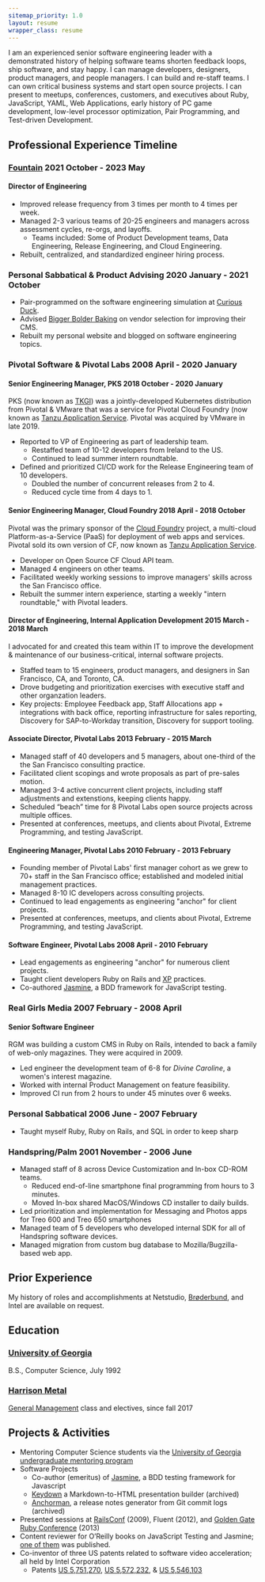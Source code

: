 ```yaml
---
sitemap_priority: 1.0
layout: resume
wrapper_class: resume
---
```


I am an experienced senior software engineering leader with a demonstrated history of helping software teams shorten feedback loops, ship software, and stay happy. I can manage developers, designers, product managers, and people managers. I can build and re-staff teams. I can own critical business systems and start open source projects. I can present to meetups, conferences, customers, and executives about Ruby, JavaScript, YAML, Web Applications, early history of PC game development, low-level processor optimization, Pair Programming, and Test-driven Development.

## Professional Experience Timeline

### [Fountain](https://www.fountain.com) <span class="duration"> 2021 October - 2023 May </span> 

#### Director of Engineering

- Improved release frequency from 3 times per month to 4 times per week.
- Managed 2-3 various teams of 20-25 engineers and managers across assessment cycles, re-orgs, and layoffs.
  - Teams included: Some of Product Development teams, Data Engineering, Release Engineering, and Cloud Engineering.
- Rebuilt, centralized, and standardized engineer hiring process.

### Personal Sabbatical &amp; Product Advising <span class="duration">2020 January - 2021 October </span>

- Pair-programmed on the software engineering simulation at [Curious Duck][duck].
- Advised [Bigger Bolder Baking][bake] on vendor selection for improving their CMS.
- Rebuilt my personal website and blogged on software engineering topics. 

### Pivotal Software & Pivotal Labs <span class="duration">2008 April - 2020 January </span>

#### Senior Engineering Manager, PKS <span class="duration">2018 October - 2020 January </span>

PKS (now known as [TKGI][tkgi]) was a jointly-developed Kubernetes distribution from Pivotal & VMware that was a service for Pivotal Cloud Foundry (now known as [Tanzu Application Service][tas]. Pivotal was acquired by VMware in late 2019.

- Reported to VP of Engineering as part of leadership team.
  - Restaffed team of 10-12 developers from Ireland to the US.
  - Continued to lead summer intern roundtable.
- Defined and prioritized CI/CD work for the Release Engineering team of 10 developers.
  - Doubled the number of concurrent releases from 2 to 4. 
  - Reduced cycle time from 4 days to 1.

#### Senior Engineering Manager, Cloud Foundry <span class="duration"> 2018 April - 2018 October </span>

Pivotal was the primary sponsor of the [Cloud Foundry][cf] project, a multi-cloud Platform-as-a-Service (PaaS) for deployment of web apps and services. Pivotal sold its own version of CF, now known as [Tanzu Application Service][tas].

- Developer on Open Source CF Cloud API team.
- Managed 4 engineers on other teams.
- Facilitated weekly working sessions to improve managers' skills across the San Francisco office. 
- Rebuilt the summer intern experience, starting a weekly "intern roundtable," with Pivotal leaders.

#### Director of Engineering, Internal Application Development <span class="duration"> 2015 March - 2018 March </span>

I advocated for and created this team within IT to improve the development &amp; maintenance of our business-critical, internal software projects.

- Staffed team to 15 engineers, product managers, and designers in San Francisco, CA, and Toronto, CA.
- Drove budgeting and prioritization exercises with executive staff and other organzation leaders.
- Key projects: Employee Feedback app, Staff Allocations app + integrations with back office, reporting infrastructure for sales reporting, Discovery for SAP-to-Workday transition, Discovery for support tooling.

#### Associate Director, Pivotal Labs <span class="duration">2013 February - 2015 March </span>

- Managed staff of 40 developers and 5 managers, about one-third of the the San Francisco consulting practice.
- Facilitated client scopings and wrote proposals as part of pre-sales motion.
- Managed 3-4 active concurrent client projects, including staff adjustments and extenstions, keeping clients happy.
- Scheduled “beach” time for 8 Pivotal Labs open source projects across multiple offices.
- Presented at conferences, meetups, and clients about Pivotal, Extreme Programming, and testing JavaScript. 

#### Engineering Manager, Pivotal Labs <span class="duration">2010 February - 2013 February </span>

- Founding member of Pivotal Labs' first manager cohort as we grew to 70+ staff in the San Francisco office; established and modeled initial management practices. 
- Managed 8-10 IC developers across consulting projects.
- Continued to lead engagements as engineering "anchor" for client projects.
- Presented at conferences, meetups, and clients about Pivotal, Extreme Programming, and testing JavaScript.

#### Software Engineer, Pivotal Labs <span class="duration">2008 April - 2010 February </span>

- Lead engagements as engineering "anchor" for numerous client projects.
- Taught client developers Ruby on Rails and [XP][xp] practices.
- Co-authored [Jasmine][jasmine], a BDD framework for JavaScript testing.

### Real Girls Media  <span class="duration">2007 February - 2008 April </span>

#### Senior Software Engineer

RGM was building a custom CMS in Ruby on Rails, intended to back a family of web-only magazines. They were acquired in 2009.

- Led engineer the development team of 6-8 for <i>Divine Caroline</i>, a women's interest magazine. 
- Worked with internal Product Management on feature feasibility.
- Improved CI run from 2 hours to under 45 minutes over 6 weeks.

### Personal Sabbatical <span class="duration">2006 June - 2007 February </span>

- Taught myself Ruby, Ruby on Rails, and SQL in order to keep sharp

### Handspring/Palm <span class="duration"> 2001 November - 2006 June </span>

- Managed staff of 8 across Device Customization and In-box CD-ROM teams.
  - Reduced end-of-line smartphone final programming from hours to 3 minutes.
  - Moved In-box shared MacOS/Windows CD installer to daily builds.
- Led prioritization and implementation for Messaging and Photos apps for Treo 600 and Treo 650 smartphones
- Managed team of 5 developers who developed internal SDK for all of Handspring software devices.
- Managed migration from custom bug database to Mozilla/Bugzilla-based web app.

## Prior Experience

My history of roles and accomplishments at Netstudio, [Brøderbund][bb], and Intel are available on request.

## Education

### [University of Georgia][uga]

B.S., Computer Science, July 1992

### [Harrison Metal][hm]

[General Management][gm] class and electives, since fall 2017

## Projects & Activities

- Mentoring Computer Science students via the [University of Georgia undergraduate mentoring program][mentor]
- Software Projects
  - Co-author (emeritus) of [Jasmine][jasmine], a BDD testing framework for Javascript
  - [Keydown][kd] a Markdown-to-HTML presentation builder (archived)
  - [Anchorman][am], a release notes generator from Git commit logs (archived)
- Presented sessions at [RailsConf][rc] (2009), Fluent (2012), and [Golden Gate Ruby Conference][story] (2013)
- Content reviewer for O’Reilly books on JavaScript Testing and Jasmine; [one of them][jbook] was published.
- Co-inventor of three US patents related to software video acceleration; all held by Intel Corporation
  - Patents [US 5,751,270][p1], [US 5,572,232][p2], &amp; [US 5,546,103][p3]

[jasmine]: https://jasmine.github.io
[ey]: https://www.engineyard.com
[cf]: https://cloudfoundry.org
[h]: https://heroku.com
[cd-test]: https://dwf.bigpencil.net/series/the-cd-test/
[bosh]: https://bosh.io/docs
[travis]: https://www.travis-ci.com/
[circle]: https://circleci.com/
[j]: https://jenkins.io
[cc]: https://concourse-ci.org/
[duck]: https://curiousduck.io
[bake]: https://biggerbolderbaking.com
[tkgi]: https://docs.vmware.com/en/VMware-Tanzu-Kubernetes-Grid-Integrated-Edition/
[tas]: https://tanzu.vmware.com/application-service
[gp]: https://tanzu.vmware.com/greenplum
[tlabs]: https://tanzu.vmware.com/labs
[bugs]: https://bugzilla.org
[nci]: https://en.wikipedia.org/wiki/Nuclear_Cities_Initiative
[bb]: https://en.wikipedia.org/wiki/Broderbund
[carmen]: https://en.wikipedia.org/wiki/Carmen_Sandiego_(video_game_series)
[riven]: https://store.steampowered.com/app/63610/Riven_The_Sequel_to_MYST/
[uga]: https://uga.edu
[hm]: https://www.harrisonmetal.com/
[gm]: https://www.harrisonmetal.com/classes/foundations-general-management
[mentor]: https://mentor.uga.edu/
[kd]: https://github.com/infews/keydown
[am]: https://github.com/infews/anchorman
[jbook]: https://shop.oreilly.com/product/0636920028277.do
[rc]: https://web.archive.org/web/20120531175448/http://en.oreilly.com/rails2009/public/schedule/detail/7035
[story]: https://youtu.be/ueeZKPGNk6I
[xp]: http://www.extremeprogramming.org/
[p1]: https://patents.google.com/patent/US5751270A/
[p2]: https://patents.google.com/patent/US5572232A/
[p3]: https://patents.google.com/patent/US5546103A/z1